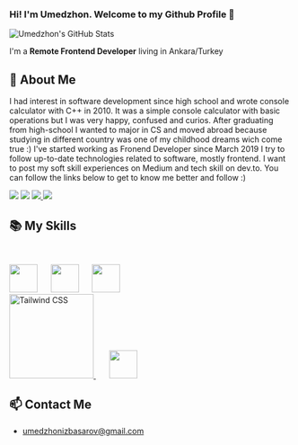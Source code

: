 ### Hi! I'm Umedzhon. Welcome to my Github Profile 👋

![Umedzhon's GitHub Stats](https://github-readme-stats.vercel.app/api?username=umedsondoniyor&show_icons=true&theme=dark)


I'm a **Remote Frontend Developer** living in Ankara/Turkey


## 📖 About Me

I had interest in software development since high school and wrote console calculator with C++ in 2010. It was a simple console calculator with basic operations but I was very happy, confused and curios. After graduating from high-school I wanted to major in CS and moved abroad because studying in different country was one of my childhood dreams wich come true :) I've started working as Fronend Developer since March 2019 I try to follow up-to-date technologies related to software, mostly frontend. I want to post my soft skill experiences on Medium and tech skill on dev.to. You can follow the links below to get to know me better and follow :)

<p>
<a href="https://twitter.com/UmedzhonIzbasar"><img src="https://img.shields.io/twitter/follow/UmedzhonIzbasar?label=let%27s%20tweet&style=social"></a>
<a href="https://www.linkedin.com/in/umedzhon-izbasarov/"><img src="https://img.shields.io/badge/Linkedin-%23303036?logo=linkedin&color=%23303036&style=flat-square"></a>
<a href="https://medium.com/@umedzhonizbasarov">
<img src="https://img.shields.io/badge/Medium-%23303036?logo=medium&color=%23303036&style=flat-square">
</a>
<a href="https://dev.to/umedzhon">
<img src="https://img.shields.io/badge/dev.to-%23303036?logo=dev.to&color=%23303036&style=flat-square">
</a>
</p>

## 📚 My Skills

<br>

<p>
<img height='50' src='http://3con14.biz/code/_data/js/intro/js-logo.png'>&nbsp;&nbsp;&nbsp;&nbsp;&nbsp;
<img height='50' src='https://raw.githubusercontent.com/jalbertsr/logo-badge-images/master/img/react_logo.png'>&nbsp;&nbsp;&nbsp;&nbsp;&nbsp;
<img height='50' src='https://raw.githubusercontent.com/reduxjs/redux/master/logo/logo-title-light.png'><br>
<a href="https://tailwindcss.com/" target="_blank">
  <img alt="Tailwind CSS" width="150" src="https://refactoringui.nyc3.cdn.digitaloceanspaces.com/tailwind-logo.svg">
</a>&nbsp;&nbsp;&nbsp;&nbsp;&nbsp;
<img height='50' src='https://github.com/gilbarbara/logos/blob/master/logos/python.svg'>
</p>

## 📫 Contact Me
-  umedzhonizbasarov@gmail.com

<br>

